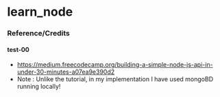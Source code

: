 # learn_node

### Reference/Credits
#### test-00
* https://medium.freecodecamp.org/building-a-simple-node-js-api-in-under-30-minutes-a07ea9e390d2
* Note : Unlike the tutorial, in my implementation I have used mongoBD running locally!
